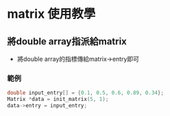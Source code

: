 # matrix 使用教學

## 將double array指派給matrix
- 將double array的指標傳給matrix->entry即可

### 範例
```c
double input_entry[] = {0.1, 0.5, 0.6, 0.89, 0.34};
Matrix *data = init_matrix(5, 1);
data->entry = input_entry;
```
